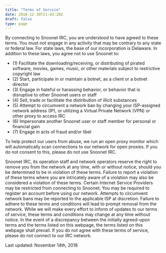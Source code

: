```yaml
---
title: "Terms of Service"
date: 2018-12-30T21:43:20Z
draft: false
type: page
---
```


By connecting to Snoonet IRC, you are understood to have agreed to these terms. You must not engage in any activity that may be contrary to any state or federal law. For state laws, the base of our incorporation is Delaware. In addition to these laws, you agree not to use Snoonet to:

+ (1) Facilitate the downloading/receiving, or distributing of pirated software, movies, games, music, or other materials subject to restrictive copyright law
+ (2) Start, participate in or maintain a botnet, as a client or a botnet director
+ (3) Engage in hateful or harassing behavior, or behavior that is disruptive to other Snoonet users or staff
+ (4) Sell, trade or facilitate the distribution of illicit substances
+ (5) Attempt to circumvent a network ban by changing your ISP-assigned network address (IP), or utilizing a Virtual Private Network (VPN) or other proxy to access IRC
+ (6) Impersonate another Snoonet user or staff member for personal or financial gain
+ (7) Engage in acts of fraud and/or libel

To help protect our users from abuse, we run an open proxy monitor which will automatically scan connections to our network for open proxies. If you do not consent to this, please do not use Snoonet IRC.

Snoonet IRC, its operation staff and network operators reserve the right to remove you from the network at any time, with or without notice, should you be determined to be in violation of these terms. Failure to report a violation of these terms where you are intricately aware of a violation may also be considered a violation of these terms. Certain Internet Service Providers may be restricted from connecting to Snoonet; You may be required to register an account before using our network. Attempts to circumvent network bans may be reported to the applicable ISP at discretion. Failure to adhere to these terms and conditions will lead to prompt removal from the network. While we will make every effort to inform of updates to our terms of service, these terms and conditions may change at any time without notice. In the event of a discrepancy between the initially agreed-upon terms and the terms listed on this webpage, the terms listed on this webpage shall prevail. If you do not agree with these terms of service, please do not connect to our IRC network.

Last updated: November 14th, 2018
